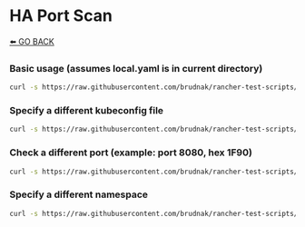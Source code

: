 # HA Port Scan

[⬅️ GO BACK](../README.md)

### Basic usage (assumes local.yaml is in current directory)

```sh
curl -s https://raw.githubusercontent.com/brudnak/rancher-test-scripts/refs/heads/main/ha-port-scan/script.sh | bash
```

### Specify a different kubeconfig file

```sh
curl -s https://raw.githubusercontent.com/brudnak/rancher-test-scripts/refs/heads/main/ha-port-scan/script.sh | KUBECONFIG_ENV=/path/to/your/kubeconfig.yaml bash
```

### Check a different port (example: port 8080, hex 1F90)

```sh
curl -s https://raw.githubusercontent.com/brudnak/rancher-test-scripts/refs/heads/main/ha-port-scan/script.sh | PORT_TO_CHECK=8080 PORT_HEX=1F90 bash
```

### Specify a different namespace

```sh
curl -s https://raw.githubusercontent.com/brudnak/rancher-test-scripts/refs/heads/main/ha-port-scan/script.sh | NAMESPACE=your-namespace bash
```